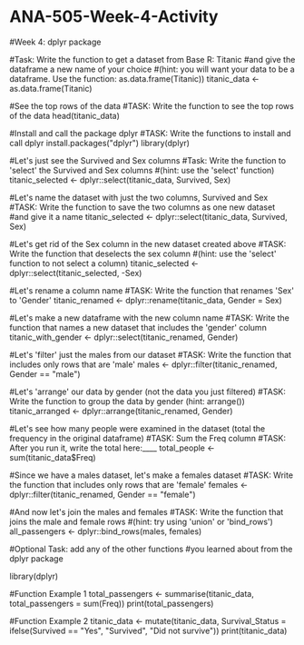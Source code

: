 # ANA-505-Week-4-Activity
#Week 4: dplyr package

#Task: Write the function to get a dataset from Base R: Titanic
#and give the dataframe a new name of your choice
#(hint: you will want your data to be a dataframe. Use the function: as.data.frame(Titanic))
titanic_data <- as.data.frame(Titanic)

#See the top rows of the data
#TASK: Write the function to see the top rows of the data
head(titanic_data)

#Install and call the package dplyr
#TASK: Write the functions to install and call dplyr
install.packages("dplyr")
library(dplyr)

#Let's just see the Survived and Sex columns
#Task: Write the function to 'select' the Survived and Sex columns 
#(hint: use the 'select' function)
titanic_selected <- dplyr::select(titanic_data, Survived, Sex)

#Let's name the dataset with just the two columns, Survived and Sex
#TASK: Write the function to save the two columns as one new dataset
#and give it a name
titanic_selected <- dplyr::select(titanic_data, Survived, Sex)

#Let's get rid of the Sex column in the new dataset created above
#TASK: Write the function that deselects the sex column
#(hint: use the 'select' function to not select a column)
titanic_selected <- dplyr::select(titanic_selected, -Sex)

#Let's rename a column name
#TASK: Write the function that renames 'Sex' to 'Gender'
titanic_renamed <- dplyr::rename(titanic_data, Gender = Sex)

#Let's make a new dataframe with the new column name
#TASK: Write the function that names a new dataset that includes the 'gender' column
titanic_with_gender <- dplyr::select(titanic_renamed, Gender)

#Let's 'filter' just the males from our dataset
#TASK: Write the function that includes only rows that are 'male'
males <- dplyr::filter(titanic_renamed, Gender == "male")

#Let's 'arrange' our data by gender (not the data you just filtered)
#TASK: Write the function to group the data by gender (hint: arrange())
titanic_arranged <- dplyr::arrange(titanic_renamed, Gender)

#Let's see how many people were examined in the dataset (total the frequency in the original dataframe)
#TASK: Sum the Freq column
#TASK: After you run it, write the total here:____
total_people <- sum(titanic_data$Freq)

#Since we have a males dataset, let's make a females dataset
#TASK: Write the function that includes only rows that are 'female'
females <- dplyr::filter(titanic_renamed, Gender == "female")

#And now let's join the males and females
#TASK: Write the function that joins the male and female rows 
#(hint: try using 'union' or 'bind_rows')
all_passengers <- dplyr::bind_rows(males, females)

#Optional Task: add any of the other functions 
#you learned about from the dplyr package

library(dplyr)

#Function Example 1
total_passengers <- summarise(titanic_data, total_passengers = sum(Freq))
print(total_passengers)

#Function Example 2
titanic_data <- mutate(titanic_data, Survival_Status = ifelse(Survived == "Yes", "Survived", "Did not survive"))
print(titanic_data)
